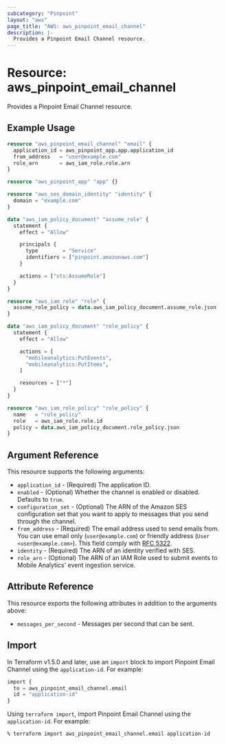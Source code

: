 ```yaml
---
subcategory: "Pinpoint"
layout: "aws"
page_title: "AWS: aws_pinpoint_email_channel"
description: |-
  Provides a Pinpoint Email Channel resource.
---
```


# Resource: aws_pinpoint_email_channel

Provides a Pinpoint Email Channel resource.

## Example Usage

```terraform
resource "aws_pinpoint_email_channel" "email" {
  application_id = aws_pinpoint_app.app.application_id
  from_address   = "user@example.com"
  role_arn       = aws_iam_role.role.arn
}

resource "aws_pinpoint_app" "app" {}

resource "aws_ses_domain_identity" "identity" {
  domain = "example.com"
}

data "aws_iam_policy_document" "assume_role" {
  statement {
    effect = "Allow"

    principals {
      type        = "Service"
      identifiers = ["pinpoint.amazonaws.com"]
    }

    actions = ["sts:AssumeRole"]
  }
}

resource "aws_iam_role" "role" {
  assume_role_policy = data.aws_iam_policy_document.assume_role.json
}

data "aws_iam_policy_document" "role_policy" {
  statement {
    effect = "Allow"

    actions = [
      "mobileanalytics:PutEvents",
      "mobileanalytics:PutItems",
    ]

    resources = ["*"]
  }
}

resource "aws_iam_role_policy" "role_policy" {
  name   = "role_policy"
  role   = aws_iam_role.role.id
  policy = data.aws_iam_policy_document.role_policy.json
}
```

## Argument Reference

This resource supports the following arguments:

* `application_id` - (Required) The application ID.
* `enabled` - (Optional) Whether the channel is enabled or disabled. Defaults to `true`.
* `configuration_set` - (Optional) The ARN of the Amazon SES configuration set that you want to apply to messages that you send through the channel.
* `from_address` - (Required) The email address used to send emails from. You can use email only (`user@example.com`) or friendly address (`User <user@example.com>`). This field comply with [RFC 5322](https://www.ietf.org/rfc/rfc5322.txt).
* `identity` - (Required) The ARN of an identity verified with SES.
* `role_arn` - (Optional) The ARN of an IAM Role used to submit events to Mobile Analytics' event ingestion service.

## Attribute Reference

This resource exports the following attributes in addition to the arguments above:

* `messages_per_second` - Messages per second that can be sent.

## Import

In Terraform v1.5.0 and later, use an `import` block to import Pinpoint Email Channel using the `application-id`. For example:

```terraform
import {
  to = aws_pinpoint_email_channel.email
  id = "application-id"
}
```

Using `terraform import`, import Pinpoint Email Channel using the `application-id`. For example:

```console
% terraform import aws_pinpoint_email_channel.email application-id
```
